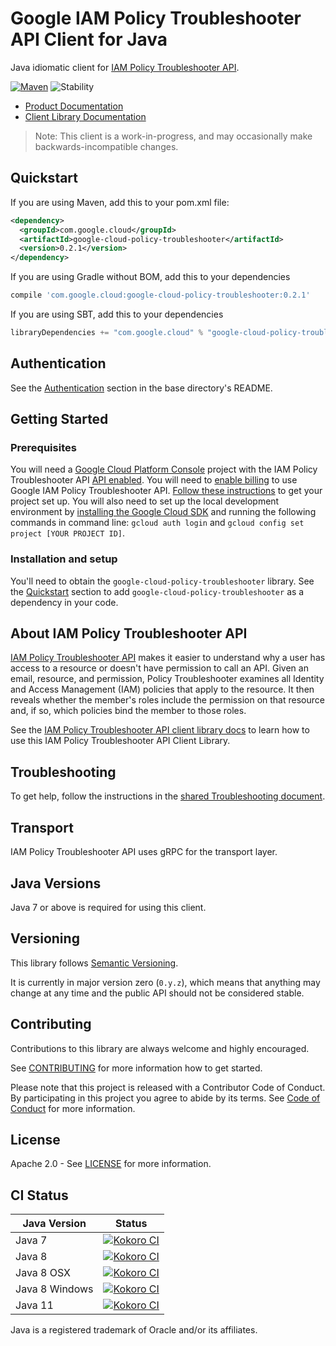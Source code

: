 # Google IAM Policy Troubleshooter API Client for Java

Java idiomatic client for [IAM Policy Troubleshooter API][product-docs].

[![Maven][maven-version-image]][maven-version-link]
![Stability][stability-image]

- [Product Documentation][product-docs]
- [Client Library Documentation][javadocs]

> Note: This client is a work-in-progress, and may occasionally
> make backwards-incompatible changes.

## Quickstart


If you are using Maven, add this to your pom.xml file:

```xml
<dependency>
  <groupId>com.google.cloud</groupId>
  <artifactId>google-cloud-policy-troubleshooter</artifactId>
  <version>0.2.1</version>
</dependency>
```

If you are using Gradle without BOM, add this to your dependencies
```Groovy
compile 'com.google.cloud:google-cloud-policy-troubleshooter:0.2.1'
```

If you are using SBT, add this to your dependencies
```Scala
libraryDependencies += "com.google.cloud" % "google-cloud-policy-troubleshooter" % "0.2.1"
```

## Authentication

See the [Authentication][authentication] section in the base directory's README.

## Getting Started

### Prerequisites

You will need a [Google Cloud Platform Console][developer-console] project with the IAM Policy Troubleshooter API [API enabled][enable-api].
You will need to [enable billing][enable-billing] to use Google IAM Policy Troubleshooter API.
[Follow these instructions][create-project] to get your project set up. You will also need to set up the local development environment by
[installing the Google Cloud SDK][cloud-sdk] and running the following commands in command line:
`gcloud auth login` and `gcloud config set project [YOUR PROJECT ID]`.

### Installation and setup

You'll need to obtain the `google-cloud-policy-troubleshooter` library.  See the [Quickstart](#quickstart) section
to add `google-cloud-policy-troubleshooter` as a dependency in your code.

## About IAM Policy Troubleshooter API


[IAM Policy Troubleshooter API][product-docs] makes it easier to understand why a user has access to a resource or doesn't have permission to call an API. Given an email, resource, and permission, Policy Troubleshooter examines all Identity and Access Management (IAM) policies that apply to the resource. It then reveals whether the member's roles include the permission on that resource and, if so, which policies bind the member to those roles.

See the [IAM Policy Troubleshooter API client library docs][javadocs] to learn how to
use this IAM Policy Troubleshooter API Client Library.






## Troubleshooting

To get help, follow the instructions in the [shared Troubleshooting document][troubleshooting].

## Transport

IAM Policy Troubleshooter API uses gRPC for the transport layer.

## Java Versions

Java 7 or above is required for using this client.

## Versioning


This library follows [Semantic Versioning](http://semver.org/).


It is currently in major version zero (``0.y.z``), which means that anything may change at any time
and the public API should not be considered stable.

## Contributing


Contributions to this library are always welcome and highly encouraged.

See [CONTRIBUTING][contributing] for more information how to get started.

Please note that this project is released with a Contributor Code of Conduct. By participating in
this project you agree to abide by its terms. See [Code of Conduct][code-of-conduct] for more
information.

## License

Apache 2.0 - See [LICENSE][license] for more information.

## CI Status

Java Version | Status
------------ | ------
Java 7 | [![Kokoro CI][kokoro-badge-image-1]][kokoro-badge-link-1]
Java 8 | [![Kokoro CI][kokoro-badge-image-2]][kokoro-badge-link-2]
Java 8 OSX | [![Kokoro CI][kokoro-badge-image-3]][kokoro-badge-link-3]
Java 8 Windows | [![Kokoro CI][kokoro-badge-image-4]][kokoro-badge-link-4]
Java 11 | [![Kokoro CI][kokoro-badge-image-5]][kokoro-badge-link-5]

Java is a registered trademark of Oracle and/or its affiliates.

[product-docs]: https://cloud.google.com/iam/docs/troubleshooting-access
[javadocs]: https://googleapis.dev/java/google-cloud-policy-troubleshooter/latest/index.html
[kokoro-badge-image-1]: http://storage.googleapis.com/cloud-devrel-public/java/badges/java-policy-troubleshooter/java7.svg
[kokoro-badge-link-1]: http://storage.googleapis.com/cloud-devrel-public/java/badges/java-policy-troubleshooter/java7.html
[kokoro-badge-image-2]: http://storage.googleapis.com/cloud-devrel-public/java/badges/java-policy-troubleshooter/java8.svg
[kokoro-badge-link-2]: http://storage.googleapis.com/cloud-devrel-public/java/badges/java-policy-troubleshooter/java8.html
[kokoro-badge-image-3]: http://storage.googleapis.com/cloud-devrel-public/java/badges/java-policy-troubleshooter/java8-osx.svg
[kokoro-badge-link-3]: http://storage.googleapis.com/cloud-devrel-public/java/badges/java-policy-troubleshooter/java8-osx.html
[kokoro-badge-image-4]: http://storage.googleapis.com/cloud-devrel-public/java/badges/java-policy-troubleshooter/java8-win.svg
[kokoro-badge-link-4]: http://storage.googleapis.com/cloud-devrel-public/java/badges/java-policy-troubleshooter/java8-win.html
[kokoro-badge-image-5]: http://storage.googleapis.com/cloud-devrel-public/java/badges/java-policy-troubleshooter/java11.svg
[kokoro-badge-link-5]: http://storage.googleapis.com/cloud-devrel-public/java/badges/java-policy-troubleshooter/java11.html
[stability-image]: https://img.shields.io/badge/stability-beta-yellow
[maven-version-image]: https://img.shields.io/maven-central/v/com.google.cloud/google-cloud-policy-troubleshooter.svg
[maven-version-link]: https://search.maven.org/search?q=g:com.google.cloud%20AND%20a:google-cloud-policy-troubleshooter&core=gav
[authentication]: https://github.com/googleapis/google-cloud-java#authentication
[developer-console]: https://console.developers.google.com/
[create-project]: https://cloud.google.com/resource-manager/docs/creating-managing-projects
[cloud-sdk]: https://cloud.google.com/sdk/
[troubleshooting]: https://github.com/googleapis/google-cloud-common/blob/master/troubleshooting/readme.md#troubleshooting
[contributing]: https://github.com/googleapis/java-policy-troubleshooter/blob/master/CONTRIBUTING.md
[code-of-conduct]: https://github.com/googleapis/java-policy-troubleshooter/blob/master/CODE_OF_CONDUCT.md#contributor-code-of-conduct
[license]: https://github.com/googleapis/java-policy-troubleshooter/blob/master/LICENSE
[enable-billing]: https://cloud.google.com/apis/docs/getting-started#enabling_billing
[enable-api]: https://console.cloud.google.com/flows/enableapi?apiid=policy-troubleshooter.googleapis.com
[libraries-bom]: https://github.com/GoogleCloudPlatform/cloud-opensource-java/wiki/The-Google-Cloud-Platform-Libraries-BOM
[shell_img]: https://gstatic.com/cloudssh/images/open-btn.png
